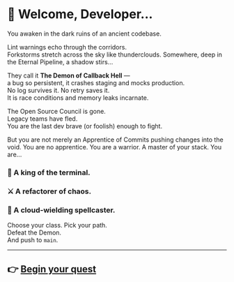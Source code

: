 # 🏰 Welcome, Developer...

You awaken in the dark ruins of an ancient codebase.

Lint warnings echo through the corridors.  
Forkstorms stretch across the sky like thunderclouds.
Somewhere, deep in the Eternal Pipeline, a shadow stirs...

They call it **The Demon of Callback Hell** —  
a bug so persistent, it crashes staging and mocks production.  
No log survives it. No retry saves it.  
It is race conditions and memory leaks incarnate.  

The Open Source Council is gone.  
Legacy teams have fled.  
You are the last dev brave (or foolish) enough to fight.

But you are not merely an Apprentice of Commits pushing changes into the void. 
You are no apprentice. You are a warrior. A master of your stack.
You are...

### 👑 A king of the terminal.  
### ⚔️ A refactorer of chaos.  
### 🔮 A cloud-wielding spellcaster.

Choose your class. Pick your path.  
Defeat the Demon.  
And push to `main`.

---

## 👉 [Begin your quest](./choose-character.md)
